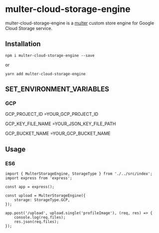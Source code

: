 # multer-cloud-storage-engine

multer-cloud-storage-engine is a [multer](https://github.com/expressjs/multer) custom store engine for Google Cloud Storage service.

## Installation

    npm i multer-cloud-storage-engine --save

or

    yarn add multer-cloud-storage-engine

## SET_ENVIRONMENT_VARIABLES

### GCP

GCP_PROJECT_ID =YOUR_GCP_PROJECT_ID

GCP_KEY_FILE_NAME =YOUR_JSON_KEY_FILE_PATH

GCP_BUCKET_NAME =YOUR_GCP_BUCKET_NAME

## Usage

### ES6

    import { MulterStorageEngine, StorageType } from './../src/index';
    import express from 'express';

    const app = express();

    const upload = MulterStorageEngine({
        storage: StorageType.GCP,
    });

    app.post('/upload', upload.single('profileImage'), (req, res) => {
        console.log(req.files);
        res.json(req.files);
    });
